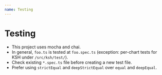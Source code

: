 ```yaml
---
name: Testing
---
```


# Testing

- This project uses mocha and chai.
- In general, `foo.ts` is tested at `foo.spec.ts` (exception: per-chart tests for KSH under `/src/ksh/test/`).
- Check existing `*.spec.ts` file before creating a new test file.
- Prefer using `strictEqual` and `deepStrictEqual` over `equal` and `deepEqual`.